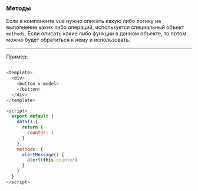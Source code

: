 ### Методы

Если в компоненте vue нужно описать какую либо логику на выполнение каких либо операций, используется специальный объект `methods`. Если описать какие либо функции в данном объекте, то потом можно будет обратиться к нему и использовать.

---

Пример:

```javascript

<template>
  <div>
    <button v-model>
    </button>
  </div>
</template>

<script>
  export default {
    data() {
      return {
        counter: 1
      }
    },
    methods: {
      alertMessage() {
        alert(this.counter)
      }
    }
  }
</script>

```
